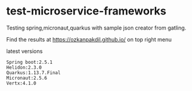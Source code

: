 # test-microservice-frameworks

Testing spring,micronaut,quarkus with sample json creator from gatling.

Find the results at https://ozkanpakdil.github.io/ on top right menu

latest versions
```
Spring boot:2.5.1
Helidon:2.3.0
Quarkus:1.13.7.Final
Micronaut:2.5.6
Vertx:4.1.0
```
